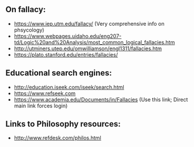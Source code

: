 ## On fallacy:
  * https://www.iep.utm.edu/fallacy/ (Very comprehensive info on phsycology)
  * https://www.webpages.uidaho.edu/eng207-td/Logic%20and%20Analysis/most_common_logical_fallacies.htm
  * http://utminers.utep.edu/omwilliamson/engl1311/fallacies.htm
  * https://plato.stanford.edu/entries/fallacies/


## Educational search engines:
  * http://education.iseek.com/iseek/search.html
  * https://www.refseek.com
  * https://www.academia.edu/Documents/in/Fallacies (Use this link; Direct main link forces login)

## Links to Philosophy resources:
* http://www.refdesk.com/philos.html
